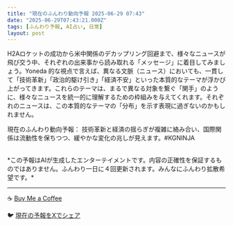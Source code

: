 ```yaml
---
title: "現在のふんわり動向予報 2025-06-29 07:43"
date: "2025-06-29T07:43:21.000Z"
tags: [ふんわり予報, AI占い, 日常]
layout: post
---
```


H2Aロケットの成功から米中関係のデカップリング回避まで、様々なニュースが飛び交う中、それぞれの出来事から読み取れる「メッセージ」に着目してみましょう。Yoneda 的な視点で言えば、異なる文脈（ニュース）においても、一貫して「技術革新」「政治的駆け引き」「経済不安」といった本質的なテーマが浮かび上がってきます。これらのテーマは、まるで異なる対象を繋ぐ「関手」のように、様々なニュースを統一的に理解するための枠組みを与えてくれます。それぞれのニュースは、この本質的なテーマの「分布」を示す表現に過ぎないのかもしれません。


現在のふんわり動向予報：
技術革新と経済の揺らぎが複雑に絡み合い、国際関係は流動性を保ちつつ、緩やかな変化の兆しが見えます。#KGNINJA

<br>
*この予報はAIが生成したエンターテイメントです。内容の正確性を保証するものではありません。ふんわり一日に４回更新されます。みんなにふんわり拡散希望です。*

---
☕️ [Buy Me a Coffee](https://www.buymeacoffee.com/kgninja)

🐦 [現在の予報をXでシェア](https://twitter.com/intent/tweet?text=%E7%8F%BE%E5%9C%A8%E3%81%AE%E3%81%B5%E3%82%93%E3%82%8F%E3%82%8A%E4%BA%88%E5%A0%B1%3A%20%E3%80%8CH2A%E3%83%AD%E3%82%B1%E3%83%83%E3%83%88%E3%81%AE%E6%88%90%E5%8A%9F%E3%81%8B%E3%82%89%E7%B1%B3%E4%B8%AD%E9%96%A2%E4%BF%82%E3%81%AE%E3%83%87%E3%82%AB%E3%83%83%E3%83%97%E3%83%AA%E3%83%B3%E3%82%B0%E5%9B%9E%E9%81%BF%E3%81%BE%E3%81%A7%E3%80%81%E6%A7%98%E3%80%85%E3%81%AA%E3%83%8B%E3%83%A5%E3%83%BC%E3%82%B9%E3%81%8C%E9%A3%9B%E3%81%B3%E4%BA%A4%E3%81%86%E4%B8%AD%E3%80%81%E3%81%9D%E3%82%8C%E3%81%9E%E3%82%8C%E3%81%AE%E5%87%BA%E6%9D%A5%E4%BA%8B%E3%81%8B%E3%82%89%E8%AA%AD%E3%81%BF%E5%8F%96%E3%82%8C%E3%82%8B%E3%80%8C%E3%83%A1%E3%83%83%E3%82%BB%E3%83%BC%E3%82%B8%E3%80%8D%E3%81%AB%E7%9D%80%E7%9B%AE%E3%81%97%E3%81%A6%E3%81%BF%E3%81%BE%E3%81%97%E3%82%87%E3%81%86%E3%80%82%E3%80%8D%23KGNINJA%20%E7%B6%9A%E3%81%8D%E3%81%AF%E3%83%96%E3%83%AD%E3%82%B0%E3%81%A7%EF%BC%81%F0%9F%91%87&url=https%3A%2F%2Fkg-ninja.github.io%2FFunwariyoso%2F)
